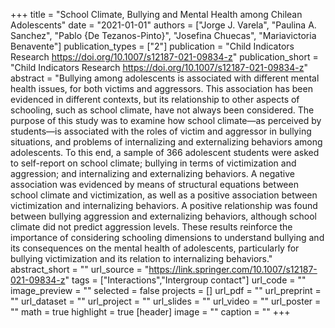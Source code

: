 +++
title = "School Climate, Bullying and Mental Health among Chilean Adolescents"
date = "2021-01-01"
authors = ["Jorge J. Varela", "Paulina A. Sanchez", "Pablo {De Tezanos-Pinto}", "Josefina Chuecas", "Mariavictoria Benavente"]
publication_types = ["2"]
publication = "Child Indicators Research https://doi.org/10.1007/s12187-021-09834-z"
publication_short = "Child Indicators Research https://doi.org/10.1007/s12187-021-09834-z"
abstract = "Bullying among adolescents is associated with different mental health issues, for both victims and aggressors. This association has been evidenced in different contexts, but its relationship to other aspects of schooling, such as school climate, have not always been considered. The purpose of this study was to examine how school climate—as perceived by students—is associated with the roles of victim and aggressor in bullying situations, and problems of internalizing and externalizing behaviors among adolescents. To this end, a sample of 366 adolescent students were asked to self-report on school climate; bullying in terms of victimization and aggression; and internalizing and externalizing behaviors. A negative association was evidenced by means of structural equations between school climate and victimization, as well as a positive association between victimization and internalizing behaviors. A positive relationship was found between bullying aggression and externalizing behaviors, although school climate did not predict aggression levels. These results reinforce the importance of considering schooling dimensions to understand bullying and its consequences on the mental health of adolescents, particularly for bullying victimization and its relation to internalizing behaviors."
abstract_short = ""
url_source = "https://link.springer.com/10.1007/s12187-021-09834-z"
tags = ["Interactions","Intergroup contact"]
url_code = ""
image_preview = ""
selected = false
projects = []
url_pdf = ""
url_preprint = ""
url_dataset = ""
url_project = ""
url_slides = ""
url_video = ""
url_poster = ""
math = true
highlight = true
[header]
image = ""
caption = ""
+++
